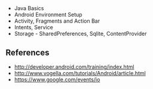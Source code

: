 ## 
* Java Basics
* Android Environment Setup
* Activity, Fragments and Action Bar
* Intents, Service
* Storage - SharedPreferences, Sqlite, ContentProvider

## References
* http://developer.android.com/training/index.html
* http://www.vogella.com/tutorials/Android/article.html
* https://www.google.com/events/io

